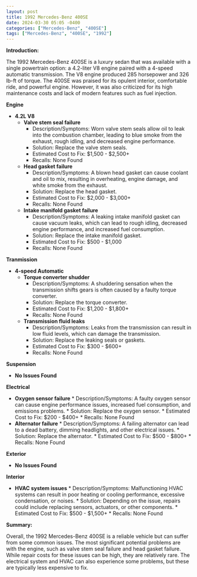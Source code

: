 ```yaml
---
layout: post
title: 1992 Mercedes-Benz 400SE
date: 2024-03-30 05:05 -0400
categories: ["Mercedes-Benz", "400SE"]
tags: ["Mercedes-Benz", "400SE", "1992"]
---
```

**Introduction:**

The 1992 Mercedes-Benz 400SE is a luxury sedan that was available with a single powertrain option: a 4.2-liter V8 engine paired with a 4-speed automatic transmission. The V8 engine produced 285 horsepower and 326 lb-ft of torque. The 400SE was praised for its opulent interior, comfortable ride, and powerful engine. However, it was also criticized for its high maintenance costs and lack of modern features such as fuel injection.

**Engine**

* **4.2L V8**
    * **Valve stem seal failure**
        * Description/Symptoms: Worn valve stem seals allow oil to leak into the combustion chamber, leading to blue smoke from the exhaust, rough idling, and decreased engine performance.
        * Solution: Replace the valve stem seals.
        * Estimated Cost to Fix: $1,500 - $2,500+
        * Recalls: None Found
    * **Head gasket failure**
        * Description/Symptoms: A blown head gasket can cause coolant and oil to mix, resulting in overheating, engine damage, and white smoke from the exhaust.
        * Solution: Replace the head gasket.
        * Estimated Cost to Fix: $2,000 - $3,000+
        * Recalls: None Found
    * **Intake manifold gasket failure**
        * Description/Symptoms: A leaking intake manifold gasket can cause vacuum leaks, which can lead to rough idling, decreased engine performance, and increased fuel consumption.
        * Solution: Replace the intake manifold gasket.
        * Estimated Cost to Fix: $500 - $1,000
        * Recalls: None Found

**Tranmission**

* **4-speed Automatic**
    * **Torque converter shudder**
        * Description/Symptoms: A shuddering sensation when the transmission shifts gears is often caused by a faulty torque converter.
        * Solution: Replace the torque converter.
        * Estimated Cost to Fix: $1,200 - $1,800+
        * Recalls: None Found
    * **Transmission fluid leaks**
        * Description/Symptoms: Leaks from the transmission can result in low fluid levels, which can damage the transmission.
        * Solution: Replace the leaking seals or gaskets.
        * Estimated Cost to Fix: $300 - $600+
        * Recalls: None Found

**Suspension**

* **No Issues Found**

**Electrical**

* **Oxygen sensor failure**
        * Description/Symptoms: A faulty oxygen sensor can cause engine performance issues, increased fuel consumption, and emissions problems.
        * Solution: Replace the oxygen sensor.
        * Estimated Cost to Fix: $200 - $400+
        * Recalls: None Found
* **Alternator failure**
        * Description/Symptoms: A failing alternator can lead to a dead battery, dimming headlights, and other electrical issues.
        * Solution: Replace the alternator.
        * Estimated Cost to Fix: $500 - $800+
        * Recalls: None Found

**Exterior**

* **No Issues Found**

**Interior**

* **HVAC system issues**
        * Description/Symptoms: Malfunctioning HVAC systems can result in poor heating or cooling performance, excessive condensation, or noises.
        * Solution: Depending on the issue, repairs could include replacing sensors, actuators, or other components.
        * Estimated Cost to Fix: $500 - $1,500+
        * Recalls: None Found

**Summary:**

Overall, the 1992 Mercedes-Benz 400SE is a reliable vehicle but can suffer from some common issues. The most significant potential problems are with the engine, such as valve stem seal failure and head gasket failure. While repair costs for these issues can be high, they are relatively rare. The electrical system and HVAC can also experience some problems, but these are typically less expensive to fix.

